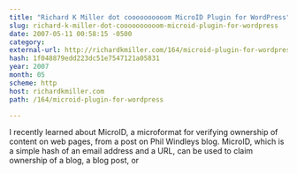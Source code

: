 ```yaml
---
title: "Richard K Miller dot coooooooooom MicroID Plugin for WordPress"
slug: richard-k-miller-dot-coooooooooom-microid-plugin-for-wordpress
date: 2007-05-11 00:58:15 -0500
category: 
external-url: http://richardkmiller.com/164/microid-plugin-for-wordpress
hash: 1f048879edd223dc51e7547121a05831
year: 2007
month: 05
scheme: http
host: richardkmiller.com
path: /164/microid-plugin-for-wordpress

---
```


I recently learned about MicroID, a microformat for verifying ownership of content on web pages, from a post on Phil Windleys blog. MicroID, which is a simple hash of an email address and a URL, can be used to claim ownership of a blog, a blog post, or
